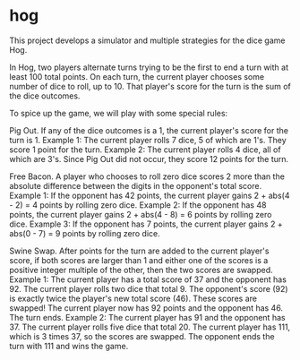 # hog

This project develops a simulator and multiple strategies for the dice game Hog.

In Hog, two players alternate turns trying to be the first to end a turn with at least 100 total points. On each turn, the current player chooses some number of dice to roll, up to 10. That player's score for the turn is the sum of the dice outcomes.

To spice up the game, we will play with some special rules:

Pig Out. If any of the dice outcomes is a 1, the current player's score for the turn is 1.
  Example 1: The current player rolls 7 dice, 5 of which are 1's. They score 1 point for the turn.
  Example 2: The current player rolls 4 dice, all of which are 3's. Since Pig Out did not occur, they score 12 points for the turn.

Free Bacon. A player who chooses to roll zero dice scores 2 more than the absolute difference between the digits in the opponent's total score.
  Example 1: If the opponent has 42 points, the current player gains 2 + abs(4 - 2) = 4 points by rolling zero dice.
  Example 2: If the opponent has 48 points, the current player gains 2 + abs(4 - 8) = 6 points by rolling zero dice.
  Example 3: If the opponent has 7 points, the current player gains 2 + abs(0 - 7) = 9 points by rolling zero dice.

Swine Swap. After points for the turn are added to the current player's score, if both scores are larger than 1 and either one of the scores is a positive integer multiple of the other, then the two scores are swapped.
  Example 1: The current player has a total score of 37 and the opponent has 92. The current player rolls two dice that total 9. The opponent's score (92) is exactly twice the player's new total score (46). These scores are swapped! The current player now has 92 points and the opponent has 46. The turn ends.
  Example 2: The current player has 91 and the opponent has 37. The current player rolls five dice that total 20. The current player has 111, which is 3 times 37, so the scores are swapped. The opponent ends the turn with 111 and wins the game.
